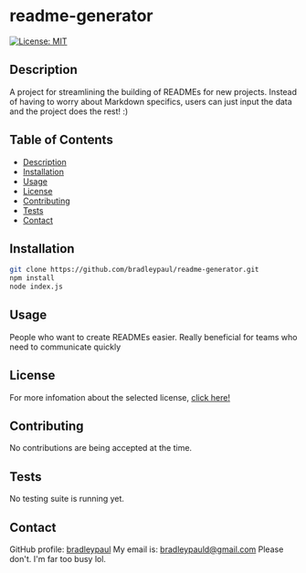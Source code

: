 # readme-generator

[![License: MIT](https://img.shields.io/badge/License-MIT-yellow.svg)](https://opensource.org/licenses/MIT)

## Description

A project for streamlining the building of READMEs for new projects. Instead of having to worry about Markdown specifics, users can just input the data and the project does the rest! :)

## Table of Contents

* [Description](#description)
* [Installation](#installation)
* [Usage](#usage)
* [License](#license)
* [Contributing](#contributing)
* [Tests](#tests)
* [Contact](#contact)

## Installation

```bash
git clone https://github.com/bradleypaul/readme-generator.git
npm install
node index.js
```

## Usage

People who want to create READMEs easier. Really beneficial for teams who need to communicate quickly

## License

For more infomation about the selected license, [click here!](https://opensource.org/licenses/MIT)

## Contributing

No contributions are being accepted at the time.

## Tests

No testing suite is running yet.

## Contact

GitHub profile: [bradleypaul](https://github.com/bradleypaul)
My email is: [bradleypauld@gmail.com](mailto:bradleypauld@gmail.com)
Please don't. I'm far too busy lol.
